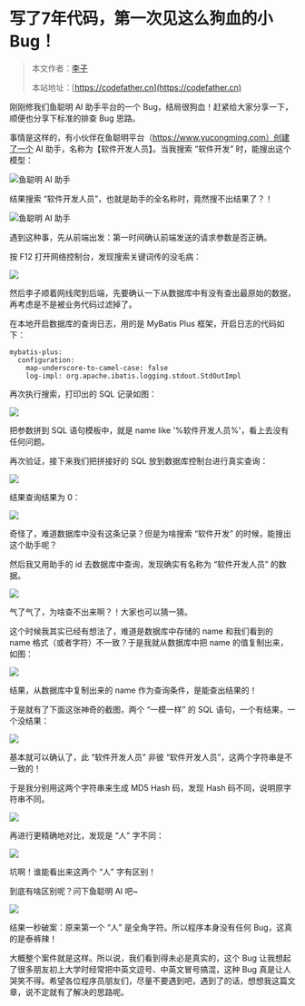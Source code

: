 # 写了7年代码，第一次见这么狗血的小Bug！

> 本文作者：[李子](https://yuyuanweb.feishu.cn/wiki/Abldw5WkjidySxkKxU2cQdAtnah)
>
> 本站地址：[https://codefather.cn](https://codefather.cn)

刚刚修我们鱼聪明 AI 助手平台的一个 Bug，结局很狗血！赶紧给大家分享一下，顺便也分享下标准的排查 Bug 思路。

事情是这样的，有小伙伴在鱼聪明平台（https://www.yucongming.com）创建了一个 AI 助手，名称为【软件开发人员】。当我搜索 “软件开发” 时，能搜出这个模型：

![](https://pic.yupi.icu/5563/202311071935716.png)鱼聪明 AI 助手

结果搜索 “软件开发人员”，也就是助手的全名称时，竟然搜不出结果了？！

![](https://pic.yupi.icu/5563/202311071935699.png)鱼聪明 AI 助手

遇到这种事，先从前端出发：第一时间确认前端发送的请求参数是否正确。

按 F12 打开网络控制台，发现搜索关键词传的没毛病：

![](https://pic.yupi.icu/5563/202311071935738.png)

然后李子顺着网线爬到后端，先要确认一下从数据库中有没有查出最原始的数据，再考虑是不是被业务代码过滤掉了。

在本地开启数据库的查询日志，用的是 MyBatis Plus 框架，开启日志的代码如下：

```
mybatis-plus:
  configuration:
    map-underscore-to-camel-case: false
    log-impl: org.apache.ibatis.logging.stdout.StdOutImpl
```

再次执行搜索，打印出的 SQL 记录如图：

![](https://pic.yupi.icu/5563/202311071935711.png)

把参数拼到 SQL 语句模板中，就是 name like '%软件开发人员%'，看上去没有任何问题。

再次验证，接下来我们把拼接好的 SQL 放到数据库控制台进行真实查询：

![](https://pic.yupi.icu/5563/202311071935687.png)

结果查询结果为 0：

![](https://pic.yupi.icu/5563/202311071935636.png)

奇怪了，难道数据库中没有这条记录？但是为啥搜索 “软件开发” 的时候，能搜出这个助手呢？

然后我又用助手的 id 去数据库中查询，发现确实有名称为 “软件开发人员” 的数据。

![](https://pic.yupi.icu/5563/202311071935539.png)

气了气了，为啥查不出来啊？！大家也可以猜一猜。

这个时候我其实已经有想法了，难道是数据库中存储的 name 和我们看到的 name 格式（或者字符）不一致？于是我就从数据库中把 name 的值复制出来，如图：

![](https://pic.yupi.icu/5563/202311071935707.png)

结果，从数据库中复制出来的 name 作为查询条件，是能查出结果的！

于是就有了下面这张神奇的截图，两个 “一模一样” 的 SQL 语句，一个有结果，一个没结果：

![](https://pic.yupi.icu/5563/202311071935846.png)

基本就可以确认了，此 “软件开发人员” 非彼 “软件开发人员”，这两个字符串是不一致的！

于是我分别用这两个字符串来生成 MD5 Hash 码，发现 Hash 码不同，说明原字符串不同。

![](https://pic.yupi.icu/5563/202311071935052.png)

再进行更精确地对比，发现是 “人” 字不同：

![](https://pic.yupi.icu/5563/202311071935312.png)

坑啊！谁能看出来这两个 “人” 字有区别！

到底有啥区别呢？问下鱼聪明 AI 吧~

![](https://pic.yupi.icu/5563/202311071935089.png)

结果一秒破案：原来第一个 “人” 是全角字符。所以程序本身没有任何 Bug，这真的是泰裤辣！

大概整个案件就是这样。所以说，我们看到得未必是真实的，这个 Bug 让我想起了很多朋友初上大学时经常把中英文逗号、中英文冒号搞混，这种 Bug 真是让人哭笑不得。希望各位程序员朋友们，尽量不要遇到吧，遇到了的话，想想我这篇文章，说不定就有了解决的思路呢。